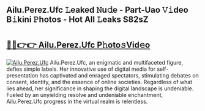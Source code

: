 ## Ailu.Perez.Ufc 𝙻eaked 𝙽u𝚍e - Part-Uao 𝚅𝚒deo B𝚒kini 𝙿hotos - Hot All 𝙻eaks S82sZ

# <h2><a href="http://ld0s6hz.urlbe.top/?page=Ailu.Perez.Ufc">🔗🔗👉👉 Ailu.Perez.Ufc P𝚑oto𝚜Vid𝚎o</a></h2>

[![Ailu.Perez.Ufc](https://i.imgur.com/eBuTRDB.gif)](http://ld0s6hz.urlbe.top/?page=Ailu.Perez.Ufc)
Ailu.Perez.Ufc, an enigmatic and multifaceted figure, defies simple labels. Her innovative use of digital media for self-presentation has captivated and enraged spectators, stimulating debates on consent, identity, and the essence of online societies. Regardless of what lies ahead, her significance in shaping the digital landscape is undeniable. Fueled by an unyielding resolve and undeniable enchantment, Ailu.Perez.Ufc progress in the virtual realm is relentless.

